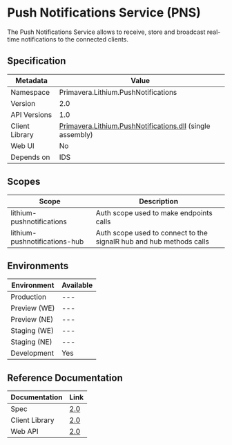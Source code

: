 # Push Notifications Service (PNS)

The Push Notifications Service allows to receive, store and broadcast real-time notifications to the connected clients.

## Specification

<!-- markdown-link-check-disable -->
| Metadata | Value |
| - | - |
| Namespace | Primavera.Lithium.PushNotifications |
| Version | 2.0 |
| API Versions | 1.0 |
| Client Library | [Primavera.Lithium.PushNotifications.dll](http://nuget.primaverabss.com:82/feeds/public-lithium-general/Primavera.Lithium.PushNotifications) (single assembly) |
| Web UI | No |
| Depends on | IDS |
<!-- markdown-link-check-enable -->

## Scopes

| Scope | Description |
| - | - |
| lithium-pushnotifications | Auth scope used to make endpoints calls |
| lithium-pushnotifications-hub | Auth scope used to connect to the signalR hub and hub methods calls |

## Environments

| Environment | Available |
| - | - |
| Production | --- |
| Preview (WE) | --- |
| Preview (NE) | --- |
| Staging (WE) | --- |
| Staging (NE) | --- |
| Development | Yes |

## Reference Documentation

<!-- markdown-link-check-disable -->
| Documentation | Link |
| - | - |
| Spec | [2.0](./specs/pns-spec-2.0.md) |
| Client Library | [2.0](https://dv-pns.lithium.primaverabss.com/.doc/clientlib#root) |
| Web API | [2.0](https://dv-pns.lithium.primaverabss.com/.doc/webapi/index.html) |
<!-- markdown-link-check-enable -->
